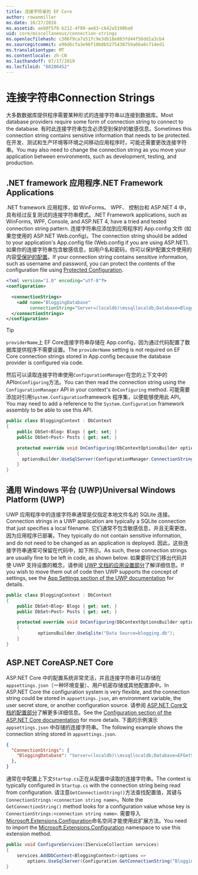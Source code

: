 ```yaml
---
title: 连接字符串的 EF Core
author: rowanmiller
ms.date: 10/27/2016
ms.assetid: aeb0f5f8-b212-4f89-ae83-c642a5190ba0
uid: core/miscellaneous/connection-strings
ms.openlocfilehash: c306f9ca7a51fc9e3db18e883fd44f56dd1a3cb4
ms.sourcegitcommit: e90d6cfa3e96f10b8b5275430759a66a0c714ed1
ms.translationtype: MT
ms.contentlocale: zh-CN
ms.lasthandoff: 07/17/2019
ms.locfileid: "68286452"
---
```

# <a name="connection-strings"></a><span data-ttu-id="ba861-102">连接字符串</span><span class="sxs-lookup"><span data-stu-id="ba861-102">Connection Strings</span></span>

<span data-ttu-id="ba861-103">大多数数据库提供程序需要某种形式的连接字符串以连接到数据库。</span><span class="sxs-lookup"><span data-stu-id="ba861-103">Most database providers require some form of connection string to connect to the database.</span></span> <span data-ttu-id="ba861-104">有时此连接字符串包含必须受到保护的敏感信息。</span><span class="sxs-lookup"><span data-stu-id="ba861-104">Sometimes this connection string contains sensitive information that needs to be protected.</span></span> <span data-ttu-id="ba861-105">在开发、测试和生产环境等环境之间移动应用程序时，可能还需要更改连接字符串。</span><span class="sxs-lookup"><span data-stu-id="ba861-105">You may also need to change the connection string as you move your application between environments, such as development, testing, and production.</span></span>

## <a name="net-framework-applications"></a><span data-ttu-id="ba861-106">.NET framework 应用程序</span><span class="sxs-lookup"><span data-stu-id="ba861-106">.NET Framework Applications</span></span>

<span data-ttu-id="ba861-107">.NET framework 应用程序，如 WinForms、 WPF、 控制台和 ASP.NET 4 中，具有经过反复测试的连接字符串模式。</span><span class="sxs-lookup"><span data-stu-id="ba861-107">.NET Framework applications, such as WinForms, WPF, Console, and ASP.NET 4, have a tried and tested connection string pattern.</span></span> <span data-ttu-id="ba861-108">连接字符串应添加到应用程序的 App.config 文件 (如果您使用的 ASP.NET Web.config)。</span><span class="sxs-lookup"><span data-stu-id="ba861-108">The connection string should be added to your application's App.config file (Web.config if you are using ASP.NET).</span></span> <span data-ttu-id="ba861-109">如果你的连接字符串包含敏感信息，如用户名和密码，你可以保护配置文件使用的内容[受保护的配置](https://docs.microsoft.com/dotnet/framework/data/adonet/connection-strings-and-configuration-files#encrypting-configuration-file-sections-using-protected-configuration)。</span><span class="sxs-lookup"><span data-stu-id="ba861-109">If your connection string contains sensitive information, such as username and password, you can protect the contents of the configuration file using [Protected Configuration](https://docs.microsoft.com/dotnet/framework/data/adonet/connection-strings-and-configuration-files#encrypting-configuration-file-sections-using-protected-configuration).</span></span>

``` xml
<?xml version="1.0" encoding="utf-8"?>
<configuration>

  <connectionStrings>
    <add name="BloggingDatabase"
         connectionString="Server=(localdb)\mssqllocaldb;Database=Blogging;Trusted_Connection=True;" />
  </connectionStrings>
</configuration>
```

> [!TIP]  
> <span data-ttu-id="ba861-110">          `providerName`上 EF Core连接字符串存储在 App.config，因为通过代码配置了数据库提供程序不需要设置。</span><span class="sxs-lookup"><span data-stu-id="ba861-110">The `providerName` setting is not required on EF Core connection strings stored in App.config because the database provider is configured via code.</span></span>

<span data-ttu-id="ba861-111">然后可以读取连接字符串使用`ConfigurationManager`在您的上下文中的 API`OnConfiguring`方法。</span><span class="sxs-lookup"><span data-stu-id="ba861-111">You can then read the connection string using the `ConfigurationManager` API in your context's `OnConfiguring` method.</span></span> <span data-ttu-id="ba861-112">可能需要添加对引用`System.Configuration`framework 程序集，以便能够使用此 API。</span><span class="sxs-lookup"><span data-stu-id="ba861-112">You may need to add a reference to the `System.Configuration` framework assembly to be able to use this API.</span></span>

``` csharp
public class BloggingContext : DbContext
{
    public DbSet<Blog> Blogs { get; set; }
    public DbSet<Post> Posts { get; set; }

    protected override void OnConfiguring(DbContextOptionsBuilder optionsBuilder)
    {
      optionsBuilder.UseSqlServer(ConfigurationManager.ConnectionStrings["BloggingDatabase"].ConnectionString);
    }
}
```

## <a name="universal-windows-platform-uwp"></a><span data-ttu-id="ba861-113">通用 Windows 平台 (UWP)</span><span class="sxs-lookup"><span data-stu-id="ba861-113">Universal Windows Platform (UWP)</span></span>

<span data-ttu-id="ba861-114">UWP 应用程序中的连接字符串通常是仅指定本地文件名的 SQLite 连接。</span><span class="sxs-lookup"><span data-stu-id="ba861-114">Connection strings in a UWP application are typically a SQLite connection that just specifies a local filename.</span></span> <span data-ttu-id="ba861-115">它们通常不包含敏感信息，并且无需更改，因为应用程序已部署。</span><span class="sxs-lookup"><span data-stu-id="ba861-115">They typically do not contain sensitive information, and do not need to be changed as an application is deployed.</span></span> <span data-ttu-id="ba861-116">因此，这些连接字符串通常可保留在代码中，如下所示。</span><span class="sxs-lookup"><span data-stu-id="ba861-116">As such, these connection strings are usually fine to be left in code, as shown below.</span></span> <span data-ttu-id="ba861-117">如果要将它们移出代码并使 UWP 支持设置的概念，请参阅 [UWP 文档的应用设置部分](https://docs.microsoft.com/windows/uwp/app-settings/store-and-retrieve-app-data)了解详细信息。</span><span class="sxs-lookup"><span data-stu-id="ba861-117">If you wish to move them out of code then UWP supports the concept of settings, see the [App Settings section of the UWP documentation](https://docs.microsoft.com/windows/uwp/app-settings/store-and-retrieve-app-data) for details.</span></span>

``` csharp
public class BloggingContext : DbContext
{
    public DbSet<Blog> Blogs { get; set; }
    public DbSet<Post> Posts { get; set; }

    protected override void OnConfiguring(DbContextOptionsBuilder optionsBuilder)
    {
            optionsBuilder.UseSqlite("Data Source=blogging.db");
    }
}
```

## <a name="aspnet-core"></a><span data-ttu-id="ba861-118">ASP.NET Core</span><span class="sxs-lookup"><span data-stu-id="ba861-118">ASP.NET Core</span></span>

<span data-ttu-id="ba861-119">ASP.NET Core 中的配置系统非常灵活，并且连接字符串可以存储在 `appsettings.json`（一种环境变量）、用户机密存储或其他配置源中。</span><span class="sxs-lookup"><span data-stu-id="ba861-119">In ASP.NET Core the configuration system is very flexible, and the connection string could be stored in `appsettings.json`, an environment variable, the user secret store, or another configuration source.</span></span> <span data-ttu-id="ba861-120">请参阅 [ASP.NET Core文档的配置部分](https://docs.asp.net/en/latest/fundamentals/configuration.html)了解更多详细信息。</span><span class="sxs-lookup"><span data-stu-id="ba861-120">See the [Configuration section of the ASP.NET Core documentation](https://docs.asp.net/en/latest/fundamentals/configuration.html) for more details.</span></span> <span data-ttu-id="ba861-121">下面的示例演示 `appsettings.json` 中存储的连接字符串。</span><span class="sxs-lookup"><span data-stu-id="ba861-121">The following example shows the connection string stored in `appsettings.json`.</span></span>

``` json
{
  "ConnectionStrings": {
    "BloggingDatabase": "Server=(localdb)\\mssqllocaldb;Database=EFGetStarted.ConsoleApp.NewDb;Trusted_Connection=True;"
  },
}
```

<span data-ttu-id="ba861-122">通常在中配置上下文`Startup.cs`正在从配置中读取的连接字符串。</span><span class="sxs-lookup"><span data-stu-id="ba861-122">The context is typically configured in `Startup.cs` with the connection string being read from configuration.</span></span> <span data-ttu-id="ba861-123">请注意`GetConnectionString()`方法查找配置值，其键与`ConnectionStrings:<connection string name>`。</span><span class="sxs-lookup"><span data-stu-id="ba861-123">Note the `GetConnectionString()` method looks for a configuration value whose key is `ConnectionStrings:<connection string name>`.</span></span> <span data-ttu-id="ba861-124">需要导入[Microsoft.Extensions.Configuration](https://docs.microsoft.com/dotnet/api/microsoft.extensions.configuration)命名空间才能使用此扩展方法。</span><span class="sxs-lookup"><span data-stu-id="ba861-124">You need to import the [Microsoft.Extensions.Configuration](https://docs.microsoft.com/dotnet/api/microsoft.extensions.configuration) namespace to use this extension method.</span></span>

``` csharp
public void ConfigureServices(IServiceCollection services)
{
    services.AddDbContext<BloggingContext>(options =>
        options.UseSqlServer(Configuration.GetConnectionString("BloggingDatabase")));
}
```
